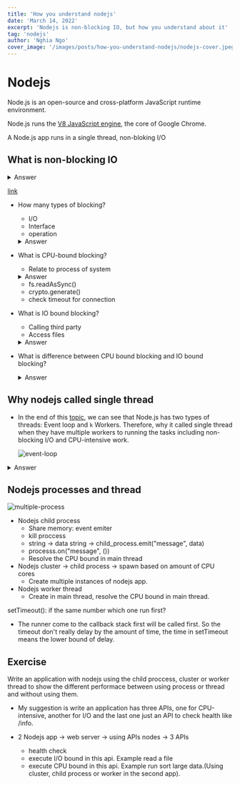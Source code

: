 ```yaml
---
title: 'How you understand nodejs'
date: 'March 14, 2022'
excerpt: 'Nodejs is non-blocking IO, but how you understand about it'
tag: 'nodejs'
author: 'Nghia Ngo'
cover_image: '/images/posts/how-you-understand-nodejs/nodejs-cover.jpeg'
---
```

# Nodejs

Node.js is an open-source and cross-platform JavaScript runtime environment.

Node.js runs the [V8 JavaScript engine](https://v8.dev/), the core of Google Chrome.

A Node.js app runs in a single thread, non-bloking I/O

## What is non-blocking IO

<details>
<summary>Answer</summary>
  The thread will not be blocked when calling APIs. That means it will immediately continue executing the code that comes after calling the API. Most non-blocking frameworks use infinite loop that constantly checks(polls) which often calls event-loop. You can look on this site to understand more about event-loop
</details>

[link](http://latentflip.com/loupe/?code=JC5vbignYnV0dG9uJywgJ2NsaWNrJywgZnVuY3Rpb24gb25DbGljaygpIHsKICAgIHNldFRpbWVvdXQoZnVuY3Rpb24gdGltZXIoKSB7CiAgICAgICAgY29uc29sZS5sb2coJ1lvdSBjbGlja2VkIHRoZSBidXR0b24hJyk7ICAgIAogICAgfSwgMjAwMCk7Cn0pOwoKY29uc29sZS5sb2coIkhpISIpOwoKc2V0VGltZW91dChmdW5jdGlvbiB0aW1lb3V0KCkgewogICAgY29uc29sZS5sb2coIkNsaWNrIHRoZSBidXR0b24hIik7Cn0sIDUwMDApOwoKY29uc29sZS5sb2coIldlbGNvbWUgdG8gbG91cGUuIik7!!!PGJ1dHRvbj5DbGljayBtZSE8L2J1dHRvbj4%3D)

- How many types of blocking?

  - I/O
  - Interface
  - operation

  <details>
  <summary>Answer</summary>
    - CPU-bound blocking
    <br/>
    - IO-bound blocking
  </details>

- What is CPU-bound blocking?

  - Relate to process of system

  <details>
  <summary>Answer</summary>
    CPU-bound blocking is a thread which gets blocked because of some task requires CPU to perform, but not return instantly. For example, an algorithm executes with a large of data input.
  </details>

  - fs.readAsSync()
  - crypto.generate()
  - check timeout for connection

- What is IO bound blocking?

  - Calling third party
  - Access files

  <details>
  <summary>Answer</summary>
    A thread gets blocked by waiting for data from an IO. IO is the input and the output that refers to interaction with devices such as a hard drive, network or database.
  </details>

- What is difference between CPU bound blocking and IO bound blocking?

  <details>
  <summary>Answer</summary>
    The difference shows on the state of threads.
    <ol>
      <li>With the CPU-bound blocking, it is still working until the result response.</li>
      <li>With the IO-bound blocking, it sleeps when waiting the response, another process of IO will create another thread.</li>
    </ol>
  </details>

## Why nodejs called single thread

- In the end of this [topic](https://nodejs.org/en/docs/guides/dont-block-the-event-loop/), we can see that Node.js has two types of threads: Event loop and `k` Workers. Therefore, why it called single thread when they have multiple workers to running the tasks including non-blocking I/O and CPU-intensive work.

  ![event-loop](/images/posts/how-you-understand-nodejs/event-loop.png)

<details>
<summary>Answer</summary>
  Single thread here means the process will be based on the event loop to execute the I/O and CPU-intensive work. The workers as the name of it, it does the job that the event loop assigns and return the result to the event loop. Now we can see that we only have one event loop, despite more than one task finished by Worker, but it still waiting for the event loop.
</details>

## Nodejs processes and thread

![multiple-process](/images/posts/how-you-understand-nodejs/multiple-process.png)

- Nodejs child process
  - Share memory: event emiter
  - kill proccess
  - string -> data string -> child_process.emit("message", data)
  - processs.on("message", ())
  - Resolve the CPU bound in main thread
- Nodejs cluster -> child process -> spawn based on amount of CPU cores 
  - Create multiple instances of nodejs app.
- Nodejs worker thread
  - Create in main thread, resolve the CPU bound in main thread.

setTimeout(): if the same number which one run first?

- The runner come to the callback stack first will be called first. So the timeout don't really delay by the amount of time, the time in setTimeout means the lower bound of delay.



## Exercise

Write an application with nodejs using the child proccess, cluster or worker thread  to show the different performace between using process or thread and without using them.

- My suggestion is write an application has three APIs, one for CPU-intensive, another for I/O and the last one just an API to check health like /info.

- 2 Nodejs app -> web server -> using APIs nodes -> 3 APIs
  - health check
  - execute I/O bound in this api. Example read a file
  - execute CPU bound in this api. Example run sort large data.(Using cluster, child process or worker in the second app).
